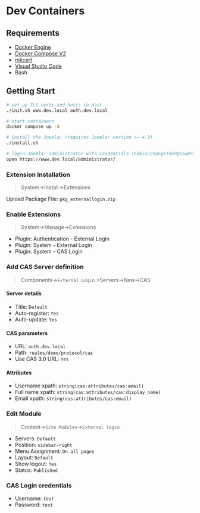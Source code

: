 # Dev Containers

## Requirements

- [Docker Engine](https://docs.docker.com/install/)
- [Docker Compose V2](https://docs.docker.com/compose/cli-command/)
- [mkcert](https://github.com/FiloSottile/mkcert)
- [Visual Studio Code](https://code.visualstudio.com/)
- Bash

## Getting Start

```sh
# set up TLS certs and hosts in Host
./init.sh www.dev.local auth.dev.local

# start containers
docker compose up -d

# install the Joomla! (requires Joomla! version >= 4.3)
./install.sh

# login Joomla! administrator with credentials (admin:ChangeTheP@ssw0rd)
open https://www.dev.local/administrator/
```

### Extension Installation

> System->Install->Extensions

Upload Package File: `pkg_externallogin.zip`

### Enable Extensions

> System->Manage->Extensions

- Plugin: Authentication - External Login
- Plugin: System - External Login
- Plugin: System - CAS Login

### Add CAS Server definition

> Components->`External Login`->Servers->New->CAS

#### Server details

- Title: `Default`
- Auto-register: `Yes`
- Auto-update: `Yes`

#### CAS parameters

- URL: `auth.dev.local`
- Path: `realms/demo/protocol/cas`
- Use CAS 3.0 URL: `Yes`

#### Attributes

- Username xpath: `string(cas:attributes/cas:email)`
- Full name xpath: `string(cas:attributes/cas:display_name)`
- Email xpath: `string(cas:attributes/cas:email)`

### Edit Module

> Content->`Site Modules`->`External login`

- Servers: `Default`
- Position: `sidebar-right`
- Menu Assignment: `On all pages`
- Layout: `Default`
- Show logout: `Yes`
- Status: `Published`

### CAS Login credentials

- Username: `test`
- Password: `test`

